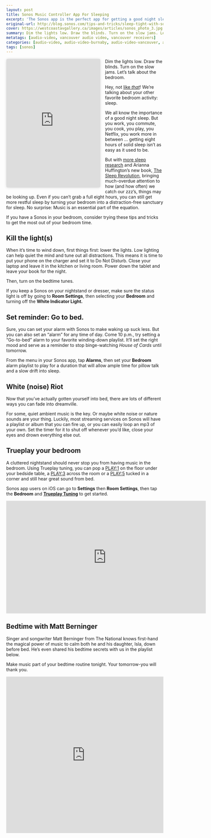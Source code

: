 ```yaml
---
layout: post
title: Sonos Music Controller App For Sleeping
excerpt: 'The Sonos app is the perfect app for getting a good night sleep. Learn about the many different features of the Sonos app and how it can benefit your sleeping routine.'
original-url: http://blog.sonos.com/tips-and-tricks/sleep-tight-with-sonos
cover: https://westcoastavgallery.ca/images/articles/sonos_photo_3.jpg
summary: Dim the lights low. Draw the blinds. Turn on the slow jams. Let’s talk about the bedroom. Hey, not like that! We’re talking about your other favorite bedroom activity, sleep. We all know the importance of a good night sleep. But you work, you commute, you cook, you play, you Netflix, you work more in between...
metatags: [audio-video, vancouver audio video, vancouver receivers]
categories: [audio-video, audio-video-burnaby, audio-video-vancouver, audio-video-richmond]
tags: [sonos]
---
```

<div class="entry-content">
	<div style="float: left; margin-right: 15px;">
		<iframe class="instagram-media instagram-media-rendered" id="instagram-embed-0" src="https://www.instagram.com/p/BAU2JgxjlQU/embed/captioned/?v=6" allowtransparency="true" frameborder="0" height="410" data-instgrm-payload-id="instagram-media-payload-0" scrolling="no" style="border: 0px; margin: 1px; max-width: 658px; width: calc(100% - 2px); border-radius: 4px; box-shadow: rgba(0, 0, 0, 0.498039) 0px 0px 1px 0px, rgba(0, 0, 0, 0.14902) 0px 1px 10px 0px; display: block; padding: 0px; background: rgb(255, 255, 255);"></iframe>
		<p><script src="//platform.instagram.com/en_US/embeds.js" async="" defer="defer"></script>
	</p></div>
	<p><script src="//platform.instagram.com/en_US/embeds.js" async="" defer="defer"></script></p>
	<p>Dim the lights low. Draw the blinds. Turn on the slow jams. Let’s talk about the bedroom.</p>
	<p>Hey, not <a href="http://musicmakesithome.com/post/138963664002/turn-up-the-heat">like </a><a href="http://musicmakesithome.com/post/138963664002/turn-up-the-heat"><em>that</em></a>! We’re talking about your other favorite bedroom activity: sleep.</p>
	<p>We all know the importance of a good night sleep. But you work, you commute, you cook, you play, you Netflix, you work more in between … getting eight hours of solid sleep isn’t as easy as it used to be.</p>
	<p>But with <a href="http://healthysleep.med.harvard.edu/healthy/getting/overcoming/tips">more sleep research</a> and Arianna Huffington’s new book, <a href="http://www.huffingtonpost.com/quora/why-arianna-huffington-ca_b_9848524.html">The Sleep Revolution</a>, bringing much-overdue attention to how (and how often) we catch our zzz’s, things may be looking up. Even if you can’t grab a full eight hours, you can still get more restful sleep by turning your bedroom into a distraction-free sanctuary for sleep. No surprise: Music is an essential part of the equation.</p>
	<p>If you have a Sonos in your bedroom, consider trying these tips and tricks to get the most out of your bedroom time.</p>
	<h2><strong>Kill the light(s)</strong></h2>
	<p>When it’s time to wind down, first things first: lower the lights. Low lighting can help quiet the mind and tune out all distractions. This means it is time to put your phone on the charger and set it to Do Not Disturb.&nbsp;Close your laptop and leave it in the kitchen or living room. Power down the tablet and leave your book for the night.</p>
	<p>Then, turn on the bedtime tunes.</p>
	<p>If you keep a Sonos on your nightstand or dresser, make sure the status light is off by going to <strong>Room Settings</strong>, then selecting your <strong>Bedroom</strong> and turning off the <strong>White Indicator Light.</strong></p>
	<h2>Set reminder: Go to bed.</h2>
	<p>Sure, you can set your alarm with Sonos to make waking up suck less. But you can also set an “alarm” for any time of day. Come 10 p.m., try setting a “Go-to-bed” alarm to your favorite winding-down playlist. It’ll set the right mood and serve as a reminder to stop binge-watching <em>House of Cards </em>until tomorrow.</p>
	<p>From the menu in your Sonos app, tap <strong>Alarms</strong>, then set your <strong>Bedroom</strong> alarm playlist to play for a duration that will allow ample time for pillow talk and a slow drift into sleep.</p>
	<h2>White (noise) Riot</h2>
	<p>Now that you’ve actually gotten yourself into bed, there are lots of different ways you can fade into dreamville.</p>
	<p>For some, quiet ambient music is the key. Or maybe white noise or nature sounds are your thing. Luckily, most streaming services on Sonos will have a playlist or album that you can fire up, or you can easily loop an mp3 of your own. Set the timer for it to shut off whenever you’d like, close your eyes and drown everything else out.</p>
	<h2>Trueplay your bedroom</h2>
	<p>A cluttered nightstand should never stop you from having music in the bedroom. Using Trueplay tuning, you can pop a <a href="http://www.sonos.com/shop/play1">PLAY:1</a> on the floor under your bedside table, a <a href="http://www.sonos.com/shop/play3">PLAY:3</a> across the room or a <a href="http://www.sonos.com/shop/play5">PLAY:5</a> tucked in a corner and still hear great sound from bed.</p>
	<p>Sonos app users on iOS can go to <strong>Settings</strong> then <strong>Room Settings</strong>, then tap the <strong>Bedroom</strong> and <strong><a href="http://www.sonos.com/trueplay-speaker-tuning-software" target="_blank">Trueplay Tuning</a></strong> to get started.</p>
	<p><iframe width="640" height="360" src="https://www.youtube.com/embed/8QgJHUy93T0?feature=oembed" frameborder="0" allowfullscreen=""></iframe></p>
	<h2>Bedtime with Matt Berninger</h2>
	<p>Singer and songwriter Matt Berninger from The National knows first-hand the magical power of music to calm both he and his daughter, Isla, down before bed. He’s even shared his bedtime secrets with us in the playlist below.</p>
	<p>Make music part of your bedtime routine tonight. Your tomorrow-you will thank you.</p>
	<p><iframe src="https://playlists.applemusic.com/embed/pl.03d2849b6b3b4ebcaa5426a88e973444?country=us&amp;app=music" width="100%" height="500px" frameborder="0"></iframe></p>
</div>